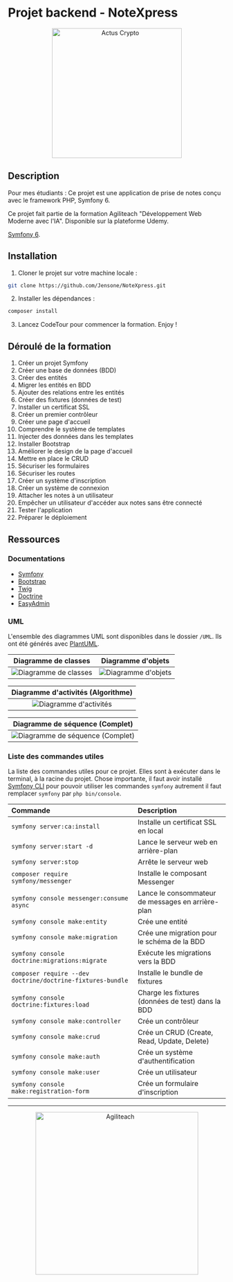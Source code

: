 # Projet backend - NoteXpress

<p align="center">
  <img src="public/images/nx-color.svg" alt="Actus Crypto" width="300" />
</p>

## Description

Pour mes étudiants : Ce projet est une application de prise de notes conçu avec le framework PHP, Symfony 6.

Ce projet fait partie de la formation Agiliteach "Développement Web Moderne avec l'IA". Disponible sur la plateforme Udemy.

 [Symfony 6](https://symfony.com/).

## Installation

1. Cloner le projet sur votre machine locale :

```bash
git clone https://github.com/Jensone/NoteXpress.git
```

2. Installer les dépendances :

```bash
composer install
```

3. Lancez CodeTour pour commencer la formation. Enjoy !

## Déroulé de la formation

1. Créer un projet Symfony
2. Créer une base de données (BDD)
3. Créer des entités
4. Migrer les entités en BDD
5. Ajouter des relations entre les entités
6. Créer des fixtures (données de test)
7. Installer un certificat SSL
8. Créer un premier contrôleur
9. Créer une page d'accueil
10. Comprendre le système de templates
11. Injecter des données dans les templates
12. Installer Bootstrap
13. Améliorer le design de la page d'accueil
14. Mettre en place le CRUD
15. Sécuriser les formulaires
16. Sécuriser les routes
17. Créer un système d'inscription
18. Créer un système de connexion
19. Attacher les notes à un utilisateur
20. Empêcher un utilisateur d'accéder aux notes sans être connecté
21. Tester l'application
22. Préparer le déploiement

## Ressources

### Documentations

- [Symfony](https://symfony.com/)
- [Bootstrap](https://getbootstrap.com/)
- [Twig](https://twig.symfony.com/)
- [Doctrine](https://www.doctrine-project.org/)
- [EasyAdmin](https://symfony.com/doc/current/bundles/EasyAdminBundle/index.html)

### UML

L'ensemble des diagrammes UML sont disponibles dans le dossier `/UML`. Ils ont été générés avec [PlantUML](https://plantuml.com/).

| Diagramme de classes | Diagramme d'objets |
| :------------------: | :----------------: |
| ![Diagramme de classes](/UML/classes.svg) | ![Diagramme d'objets](/UML/objets.svg) |

| Diagramme d'activités (Algorithme) |
| :--------------------------------: |
| ![Diagramme d'activités](/UML/algorithme.svg) |

| Diagramme de séquence (Complet) |
| :------------------------------: |
| ![Diagramme de séquence (Complet)](/UML/sequence.svg) |

### Liste des commandes utiles

La liste des commandes utiles pour ce projet. Elles sont à exécuter dans le terminal, à la racine du projet. Chose importante, il faut avoir installé [Symfony CLI](https://symfony.com/download) pour pouvoir utiliser les commandes `symfony` autrement il faut remplacer `symfony` par `php bin/console`.

| Commande | Description |
| :------ | :--------- |
| `symfony server:ca:install` | Installe un certificat SSL en local |
| `symfony server:start -d` | Lance le serveur web en arrière-plan |
| `symfony server:stop` | Arrête le serveur web |
| `composer require symfony/messenger` | Installe le composant Messenger |
| `symfony console messenger:consume async` | Lance le consommateur de messages en arrière-plan |
| `symfony console make:entity` | Crée une entité |
| `symfony console make:migration` | Crée une migration pour le schéma de la BDD |
| `symfony console doctrine:migrations:migrate` | Exécute les migrations vers la BDD |
| `composer require --dev doctrine/doctrine-fixtures-bundle` | Installe le bundle de fixtures |
| `symfony console doctrine:fixtures:load` | Charge les fixtures (données de test) dans la BDD |
| `symfony console make:controller` | Crée un contrôleur |
| `symfony console make:crud` | Crée un CRUD (Create, Read, Update, Delete) |
| `symfony console make:auth` | Crée un système d'authentification |
| `symfony console make:user` | Crée un utilisateur |
| `symfony console make:registration-form` | Crée un formulaire d'inscription |

---

<p align="center">
    <img src="https://cdn.agiliteach.org/medias/images/github-at-.gif" alt="Agiliteach" width="376">
</p>
